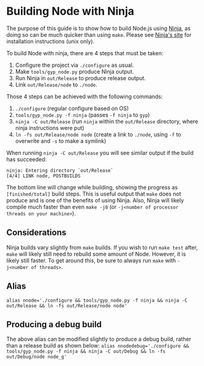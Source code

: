 # Building Node with Ninja

The purpose of this guide is to show how to build Node.js using [Ninja][], as doing so can be much quicker than using `make`. Please see [Ninja's site][Ninja] for installation instructions (unix only).

To build Node with ninja, there are 4 steps that must be taken:
1. Configure the project via `./configure` as usual.
2. Make `tools/gyp_node.py` produce Ninja output.
3. Run Ninja in `out/Release` to produce release output.
4. Link `out/Release/node` to `./node`.

Those 4 steps can be achieved with the following commands:
1. `./configure` (regular configure based on OS)
2. `tools/gyp_node.py -f ninja` (passes `-f ninja` to `gyp`)
3. `ninja -C out/Release` (run `ninja` within the `out/Release` directory, where ninja instructions were put)
4. `ln -fs out/Release/node node` (create a link to `./node`, using `-f` to overwrite and `-s` to make a symlink)

When running `ninja -C out/Release` you will see similar output if the build has succeeded:
```
ninja: Entering directory `out/Release`
[4/4] LINK node, POSTBUILDS
```

The bottom line will change while building, showing the progress as `[finished/total]` build steps.
This is useful output that `make` does not produce and is one of the benefits of using Ninja.
Also, Ninja will likely compile much faster than even `make -j8` (or `-j<number of processor threads on your machine>`).

## Considerations

Ninja builds vary slightly from `make` builds. If you wish to run `make test` after, `make` will likely still need to rebuild some amount of Node. However, it is likely still faster. To get around this, be sure to always run `make` with `-j<number of threads>`.

## Alias

`alias nnode='./configure && tools/gyp_node.py -f ninja && ninja -C out/Release && ln -fs out/Release/node node'`

## Producing a debug build

The above alias can be modified slightly to produce a debug build, rather than a release build as shown below:
`alias nnodedebug='./configure && tools/gyp_node.py -f ninja && ninja -C out/Debug && ln -fs out/Debug/node node_g'`


[Ninja]: https://martine.github.io/ninja/
